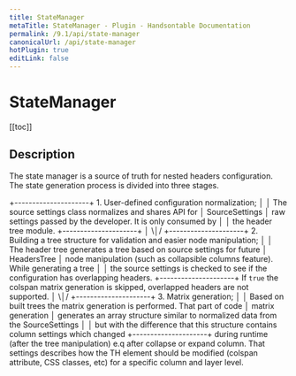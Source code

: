 ```yaml
---
title: StateManager
metaTitle: StateManager - Plugin - Handsontable Documentation
permalink: /9.1/api/state-manager
canonicalUrl: /api/state-manager
hotPlugin: true
editLink: false
---
```


# StateManager

[[toc]]

## Description

The state manager is a source of truth for nested headers configuration.
The state generation process is divided into three stages.

  +---------------------+  1. User-defined configuration normalization;
  │                     │  The source settings class normalizes and shares API for
  │   SourceSettings    │  raw settings passed by the developer. It is only consumed by
  │                     │  the header tree module.
  +---------------------+
            │
           \│/
  +---------------------+  2. Building a tree structure for validation and easier node manipulation;
  │                     │  The header tree generates a tree based on source settings for future
  │     HeadersTree     │  node manipulation (such as collapsible columns feature). While generating a tree
  │                     │  the source settings is checked to see if the configuration has overlapping headers.
  +---------------------+  If `true` the colspan matrix generation is skipped, overlapped headers are not supported.
            │
           \│/
  +---------------------+  3. Matrix generation;
  │                     │  Based on built trees the matrix generation is performed. That part of code
  │  matrix generation  │  generates an array structure similar to normalized data from the SourceSettings
  │                     │  but with the difference that this structure contains column settings which changed
  +---------------------+  during runtime (after the tree manipulation) e.q after collapse or expand column.
                           That settings describes how the TH element should be modified (colspan attribute,
                           CSS classes, etc) for a specific column and layer level.



